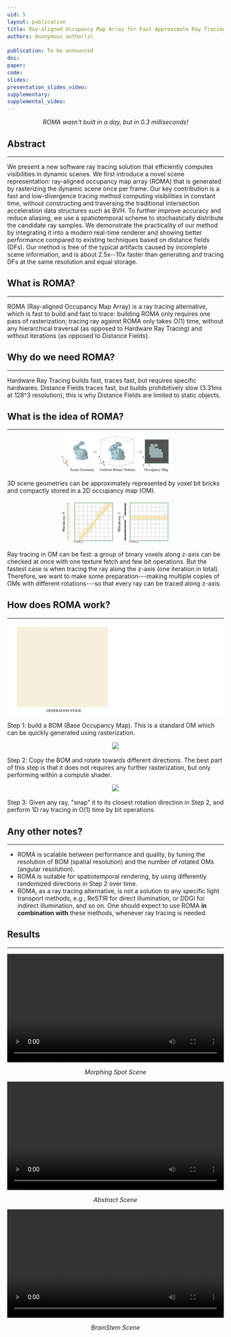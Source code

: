 ```yaml
---
uid: 5
layout: publication
title: Ray-aligned Occupancy Map Array for Fast Approximate Ray Tracing
authors: Anonymous author(s)

publication: To be announced
doi:
paper:
code:
slides:
presentation_slides_video:
supplementary:
supplemental_video:
---
```


<p style="text-align:center; font-style:italic;">ROMA wasn't built in a day, but in 0.3 milliseconds!</p>

## Abstract
---
We present a new software ray tracing solution that efficiently computes visibilities in dynamic scenes. We first introduce a novel scene representation: ray-aligned occupancy map array (ROMA) that is generated by rasterizing the dynamic scene once per frame. Our key contribution is a fast and low-divergence tracing method computing visibilities in constant time, without constructing and traversing the traditional intersection acceleration data structures such as BVH. To further improve accuracy and reduce aliasing, we use a spatiotemporal scheme to stochastically distribute the candidate ray samples. We demonstrate the practicality of our method by integrating it into a modern real-time renderer and showing better performance compared to existing techniques based on distance fields (DFs). Our method is free of the typical artifacts caused by incomplete scene information, and is about 2.5x--10x faster than generating and tracing DFs at the same resolution and equal storage.

## What is ROMA?
---
ROMA (Ray-aligned Occupancy Map Array) is a ray tracing alternative, which is fast to build and fast to trace: building ROMA only requires one pass of rasterization; tracing ray against ROMA only takes O(1) time, without any hierarchical traversal (as opposed to Hardware Ray Tracing) and without iterations (as opposed to Distance Fields).

## Why do we need ROMA?
---
Hardware Ray Tracing builds fast, traces fast, but requires specific hardwares. Distance Fields traces fast, but builds prohibitively slow (3.31ms at 128^3 resolution); this is why Distance Fields are limited to static objects.

## What is the idea of ROMA?
---
<div style="text-align:center;">
        <img src="/assets/images/pub/roma23_geom.png" style="max-width: 50%; height: auto;"/>
</div>

3D scene geometries can be approximately represented by voxel bit bricks and compactly stored in a 2D occupancy map (OM).

<div style="text-align:center;">
        <img src="/assets/images/pub/roma23_iter.png" style="max-width: 50%; height: auto;"/>
</div>

Ray tracing in OM can be fast: a group of binary voxels along z-axis can be checked at once with one texture fetch and few bit operations. But the fastest case is when tracing the ray along the z-axis (one iteration in total). Therefore, we want to make some preparation---making multiple copies of OMs with different rotations---so that every ray can be traced along z-axis.


## How does ROMA work?
---
<div style="text-align:center;">
        <img src="/assets/images/pub/roma23_step1.gif" style="max-width: 100%; height: auto;"/>
</div>

Step 1: build a BOM (Base Occupancy Map). This is a standard OM which can be quickly generated using rasterization.

<div style="text-align:center;">
        <img src="/assets/images/pub/roma23_step2.gif" style="max-width: 100%; height: auto;"/>
</div>

Step 2: Copy the BOM and rotate towards different directions. The best part of this step is that it does not requires any further rasterization, but only performing within a compute shader.

<div style="text-align:center;">
        <img src="/assets/images/pub/roma23_step3.gif" style="max-width: 100%; height: auto;"/>
</div>

Step 3: Given any ray, "snap" it to its closest rotation direction in Step 2, and perform 1D ray tracing in O(1) time by bit operations.

## Any other notes?
---
- ROMA is scalable between performance and quality, by tuning the resolution of BOM (spatial resolution) and the number of rotated OMs (angular resolution).
- ROMA is suitable for spatiotemporal rendering, by using differently randomized directions in Step 2 over time.
- ROMA, as a ray tracing alternative, is not a solution to any specific light transport methods, e.g., ReSTIR for direct illumination, or DDGI for indirect illumination, and so on. One should expect to use ROMA **in combination with** these methods, whenever ray tracing is needed.

## Results
---
<div style="display: flex;">
        <video src="/assets/videos/roma23_results1.mp4" style="width: 100%; height: auto;" controls autoplay loop></video>
</div>

<p style="text-align:center; font-style:italic;">Morphing Spot Scene</p>

<div style="display: flex;">
        <video src="/assets/videos/roma23_results2.mp4" style="width: 100%; height: auto;" controls autoplay loop></video>
</div>

<p style="text-align:center; font-style:italic;">Abstract Scene</p>


<div style="display: flex;">
        <video src="/assets/videos/roma23_results3.mp4" style="width: 100%; height: auto;" controls autoplay loop></video>
</div>

<p style="text-align:center; font-style:italic;">BrainStem Scene</p>


<!-- <div style="display: flex; gap: 10px;">
        <video src="/assets/videos/test.mp4" style="width: 50%; height: auto;" controls autoplay loop></video>
        <video src="/assets/videos/test.mp4" style="width: 50%; height: auto;" controls autoplay loop></video>
</div> -->

<!-- ## Downloads -->

<!-- TBA. -->

<!-- [Paper (23MB)]({{page.paper}}){: .btn .btn--primary} -->
<!-- [Supplementary (22MB)]({{page.supplemental_video}}){: .btn .btn--primary} -->

<!-- ## Cite -->

<!-- ## Copyright Disclaimer -->

<!-- © The Author(s). This is the author’s version of the work. It is posted here for your personal use. Not forredistribution. The definitive Version of Record is available at <a href="{{page.doi}}">DOI</a>. -->
